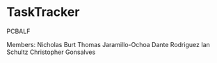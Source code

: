 # TaskTracker
PCBALF

Members: 
Nicholas Burt
Thomas Jaramillo-Ochoa
Dante Rodriguez
Ian Schultz
Christopher Gonsalves
